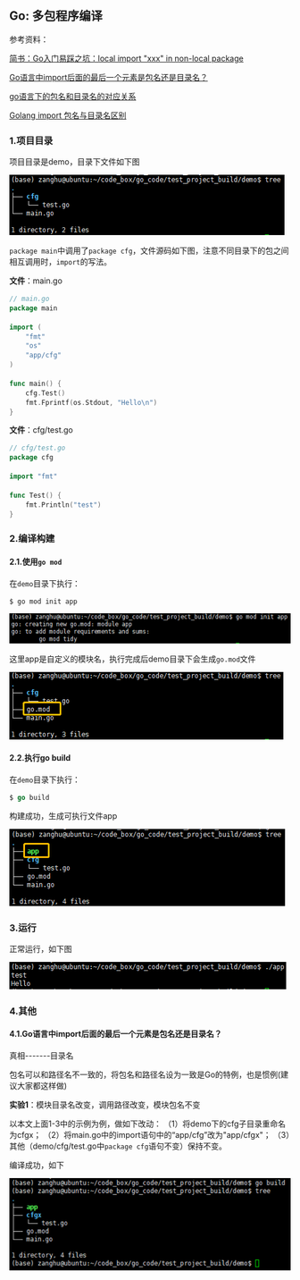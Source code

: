 ## Go: 多包程序编译

参考资料：

[简书：Go入门易踩之坑：local import "xxx" in non-local package](https://www.jianshu.com/p/246ffe580ebd)

[Go语言中import后面的最后一个元素是包名还是目录名？](https://blog.csdn.net/freedom01020/article/details/108523111?utm_medium=distribute.pc_relevant.none-task-blog-baidujs_title-1&spm=1001.2101.3001.4242)

[go语言下的包名和目录名的对应关系](https://blog.csdn.net/jw915086731/article/details/86586184)

[Golang import 包名与目录名区别](https://blog.csdn.net/qq_37102984/article/details/108988102?utm_medium=distribute.pc_relevant.none-task-blog-BlogCommendFromMachineLearnPai2-1.control&dist_request_id=1328679.62905.16164643842576867&depth_1-utm_source=distribute.pc_relevant.none-task-blog-BlogCommendFromMachineLearnPai2-1.control)

### 1.项目目录

项目目录是demo，目录下文件如下图

![](/assets/go001_01.png)

`package main`中调用了`package cfg`，文件源码如下图，注意不同目录下的包之间相互调用时，`import`的写法。

**文件**：main.go

```go
// main.go
package main

import (
    "fmt"
    "os"
    "app/cfg"
)

func main() {
    cfg.Test()
    fmt.Fprintf(os.Stdout, "Hello\n")
}
```

**文件**：cfg/test.go

```go
// cfg/test.go
package cfg

import "fmt"

func Test() {
    fmt.Println("test")
}
```

### 2.编译构建

#### 2.1.使用`go mod`

在`demo`目录下执行：

```shell
$ go mod init app
```

![](/assets/go001_03.png)

这里app是自定义的模块名，执行完成后demo目录下会生成`go.mod`文件

![](/assets/go001_02.png)

#### 2.2.执行go build

在`demo`目录下执行：

```go
$ go build
```

构建成功，生成可执行文件app

![](/assets/go001_04.png)

### 3.运行

正常运行，如下图

![](/assets/go001_05.png)


### 4.其他

#### 4.1.Go语言中import后面的最后一个元素是包名还是目录名？

真相-------目录名

包名可以和路径名不一致的，将包名和路径名设为一致是Go的特例，也是惯例(建议大家都这样做)

**实验1**：模块目录名改变，调用路径改变，模块包名不变

以本文上面1-3中的示例为例，做如下改动：
（1）将demo下的cfg子目录重命名为cfgx；
（2）将main.go中的import语句中的“app/cfg”改为"app/cfgx"；
（3）其他（demo/cfg/test.go中`package cfg`语句不变）保持不变。

编译成功，如下

![](/assets/go001_06.png)



